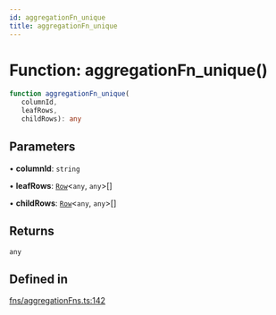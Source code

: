 ```yaml
---
id: aggregationFn_unique
title: aggregationFn_unique
---
```


# Function: aggregationFn\_unique()

```ts
function aggregationFn_unique(
   columnId, 
   leafRows, 
   childRows): any
```

## Parameters

• **columnId**: `string`

• **leafRows**: [`Row`](../type-aliases/row.md)\<`any`, `any`\>[]

• **childRows**: [`Row`](../type-aliases/row.md)\<`any`, `any`\>[]

## Returns

`any`

## Defined in

[fns/aggregationFns.ts:142](https://github.com/TanStack/table/blob/main/packages/table-core/src/fns/aggregationFns.ts#L142)
